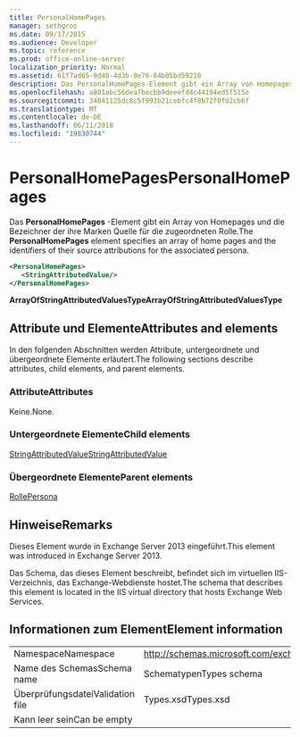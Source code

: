 ```yaml
---
title: PersonalHomePages
manager: sethgros
ms.date: 09/17/2015
ms.audience: Developer
ms.topic: reference
ms.prod: office-online-server
localization_priority: Normal
ms.assetid: 61f7ad65-9d40-4d3b-9e76-64b05bd59210
description: Das PersonalHomePages-Element gibt ein Array von Homepages und die Bezeichner der ihre Marken Quelle für die zugeordneten Rolle.
ms.openlocfilehash: a801abc56dea7becbb9deeefd4c44194ed5f515e
ms.sourcegitcommit: 34041125dc8c5f993b21cebfc4f8b72f0fd2cb6f
ms.translationtype: MT
ms.contentlocale: de-DE
ms.lasthandoff: 06/11/2018
ms.locfileid: "19830744"
---
```

# <a name="personalhomepages"></a><span data-ttu-id="23d91-103">PersonalHomePages</span><span class="sxs-lookup"><span data-stu-id="23d91-103">PersonalHomePages</span></span>

<span data-ttu-id="23d91-104">Das **PersonalHomePages** -Element gibt ein Array von Homepages und die Bezeichner der ihre Marken Quelle für die zugeordneten Rolle.</span><span class="sxs-lookup"><span data-stu-id="23d91-104">The **PersonalHomePages** element specifies an array of home pages and the identifiers of their source attributions for the associated persona.</span></span> 
  
```XML
<PersonalHomePages>
   <StringAttributedValue/>
</PersonalHomePages>
```

 <span data-ttu-id="23d91-105">**ArrayOfStringAttributedValuesType**</span><span class="sxs-lookup"><span data-stu-id="23d91-105">**ArrayOfStringAttributedValuesType**</span></span>
## <a name="attributes-and-elements"></a><span data-ttu-id="23d91-106">Attribute und Elemente</span><span class="sxs-lookup"><span data-stu-id="23d91-106">Attributes and elements</span></span>

<span data-ttu-id="23d91-107">In den folgenden Abschnitten werden Attribute, untergeordnete und übergeordnete Elemente erläutert.</span><span class="sxs-lookup"><span data-stu-id="23d91-107">The following sections describe attributes, child elements, and parent elements.</span></span>
  
### <a name="attributes"></a><span data-ttu-id="23d91-108">Attribute</span><span class="sxs-lookup"><span data-stu-id="23d91-108">Attributes</span></span>

<span data-ttu-id="23d91-109">Keine.</span><span class="sxs-lookup"><span data-stu-id="23d91-109">None.</span></span>
  
### <a name="child-elements"></a><span data-ttu-id="23d91-110">Untergeordnete Elemente</span><span class="sxs-lookup"><span data-stu-id="23d91-110">Child elements</span></span>

[<span data-ttu-id="23d91-111">StringAttributedValue</span><span class="sxs-lookup"><span data-stu-id="23d91-111">StringAttributedValue</span></span>](stringattributedvalue.md)
  
### <a name="parent-elements"></a><span data-ttu-id="23d91-112">Übergeordnete Elemente</span><span class="sxs-lookup"><span data-stu-id="23d91-112">Parent elements</span></span>

[<span data-ttu-id="23d91-113">Rolle</span><span class="sxs-lookup"><span data-stu-id="23d91-113">Persona</span></span>](persona.md)
  
## <a name="remarks"></a><span data-ttu-id="23d91-114">Hinweise</span><span class="sxs-lookup"><span data-stu-id="23d91-114">Remarks</span></span>

<span data-ttu-id="23d91-115">Dieses Element wurde in Exchange Server 2013 eingeführt.</span><span class="sxs-lookup"><span data-stu-id="23d91-115">This element was introduced in Exchange Server 2013.</span></span>
  
<span data-ttu-id="23d91-116">Das Schema, das dieses Element beschreibt, befindet sich im virtuellen IIS-Verzeichnis, das Exchange-Webdienste hostet.</span><span class="sxs-lookup"><span data-stu-id="23d91-116">The schema that describes this element is located in the IIS virtual directory that hosts Exchange Web Services.</span></span>
  
## <a name="element-information"></a><span data-ttu-id="23d91-117">Informationen zum Element</span><span class="sxs-lookup"><span data-stu-id="23d91-117">Element information</span></span>

|||
|:-----|:-----|
|<span data-ttu-id="23d91-118">Namespace</span><span class="sxs-lookup"><span data-stu-id="23d91-118">Namespace</span></span>  <br/> |http://schemas.microsoft.com/exchange/services/2006/types  <br/> |
|<span data-ttu-id="23d91-119">Name des Schemas</span><span class="sxs-lookup"><span data-stu-id="23d91-119">Schema name</span></span>  <br/> |<span data-ttu-id="23d91-120">Schematypen</span><span class="sxs-lookup"><span data-stu-id="23d91-120">Types schema</span></span>  <br/> |
|<span data-ttu-id="23d91-121">Überprüfungsdatei</span><span class="sxs-lookup"><span data-stu-id="23d91-121">Validation file</span></span>  <br/> |<span data-ttu-id="23d91-122">Types.xsd</span><span class="sxs-lookup"><span data-stu-id="23d91-122">Types.xsd</span></span>  <br/> |
|<span data-ttu-id="23d91-123">Kann leer sein</span><span class="sxs-lookup"><span data-stu-id="23d91-123">Can be empty</span></span>  <br/> ||
   

